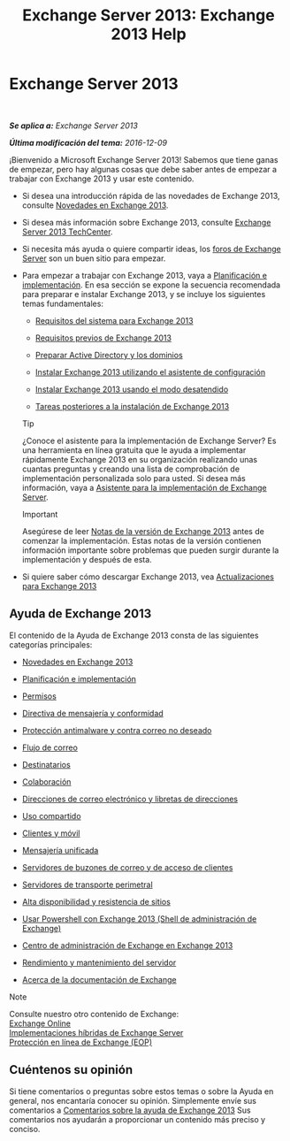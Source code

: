 ﻿---
title: 'Exchange Server 2013: Exchange 2013 Help'
TOCTitle: '@NoTitle'
ms:assetid: cb24ddb7-0659-4d9d-9057-52843f861ba8
ms:mtpsurl: https://technet.microsoft.com/es-es/library/Bb124558(v=EXCHG.150)
ms:contentKeyID: 48268693
ms.date: 04/23/2018
mtps_version: v=EXCHG.150
ms.translationtype: HT
---

# Exchange Server 2013

 

_**Se aplica a:** Exchange Server 2013_

_**Última modificación del tema:** 2016-12-09_

¡Bienvenido a Microsoft Exchange Server 2013\! Sabemos que tiene ganas de empezar, pero hay algunas cosas que debe saber antes de empezar a trabajar con Exchange 2013 y usar este contenido.

  - Si desea una introducción rápida de las novedades de Exchange 2013, consulte [Novedades en Exchange 2013](what-s-new-in-exchange-2013-exchange-2013-help.md).

  - Si desea más información sobre Exchange 2013, consulte [Exchange Server 2013 TechCenter](https://go.microsoft.com/fwlink/?linkid=266622).

  - Si necesita más ayuda o quiere compartir ideas, los [foros de Exchange Server](https://go.microsoft.com/fwlink/p/?linkid=60612) son un buen sitio para empezar.

  - Para empezar a trabajar con Exchange 2013, vaya a [Planificación e implementación](planning-and-deployment-for-exchange-2013-installation-instructions.md). En esa sección se expone la secuencia recomendada para preparar e instalar Exchange 2013, y se incluye los siguientes temas fundamentales:
    
      - [Requisitos del sistema para Exchange 2013](exchange-2013-system-requirements-exchange-2013-help.md)
    
      - [Requisitos previos de Exchange 2013](exchange-2013-prerequisites-exchange-2013-help.md)
    
      - [Preparar Active Directory y los dominios](prepare-active-directory-and-domains-exchange-2013-help.md)
    
      - [Instalar Exchange 2013 utilizando el asistente de configuración](install-exchange-2013-using-the-setup-wizard-exchange-2013-help.md)
    
      - [Instalar Exchange 2013 usando el modo desatendido](install-exchange-2013-using-unattended-mode-exchange-2013-help.md)
    
      - [Tareas posteriores a la instalación de Exchange 2013](exchange-2013-post-installation-tasks-exchange-2013-help.md)
    

    > [!TIP]
    > ¿Conoce el asistente para la implementación de Exchange Server? Es una herramienta en línea gratuita que le ayuda a implementar rápidamente Exchange 2013 en su organización realizando unas cuantas preguntas y creando una lista de comprobación de implementación personalizada solo para usted. Si desea más información, vaya a <A href="exchange-server-deployment-assistant-exchange-2013-help.md">Asistente para la implementación de Exchange Server</A>.

    

    > [!IMPORTANT]
    > Asegúrese de leer <A href="release-notes-for-exchange-2013-exchange-2013-help.md">Notas de la versión de Exchange&nbsp;2013</A> antes de comenzar la implementación. Estas notas de la versión contienen información importante sobre problemas que pueden surgir durante la implementación y después de esta.



  - Si quiere saber cómo descargar Exchange 2013, vea [Actualizaciones para Exchange 2013](updates-for-exchange-2013-exchange-2013-help.md)

## Ayuda de Exchange 2013

El contenido de la Ayuda de Exchange 2013 consta de las siguientes categorías principales:

  - [Novedades en Exchange 2013](what-s-new-in-exchange-2013-exchange-2013-help.md)

  - [Planificación e implementación](planning-and-deployment-for-exchange-2013-installation-instructions.md)

  - [Permisos](permissions-exchange-2013-help.md)

  - [Directiva de mensajería y conformidad](messaging-policy-and-compliance-exchange-2013-help.md)

  - [Protección antimalware y contra correo no deseado](anti-spam-and-anti-malware-protection-exchange-2013-help.md)

  - [Flujo de correo](mail-flow-exchange-2013-help.md)

  - [Destinatarios](recipients-exchange-2013-help.md)

  - [Colaboración](collaboration-exchange-2013-help.md)

  - [Direcciones de correo electrónico y libretas de direcciones](email-addresses-and-address-books-exchange-2013-help.md)

  - [Uso compartido](sharing-exchange-2013-help.md)

  - [Clientes y móvil](clients-and-mobile-exchange-2013-help.md)

  - [Mensajería unificada](unified-messaging-exchange-2013-help.md)

  - [Servidores de buzones de correo y de acceso de clientes](mailbox-and-client-access-servers-exchange-2013-help.md)

  - [Servidores de transporte perimetral](edge-transport-servers-exchange-2013-help.md)

  - [Alta disponibilidad y resistencia de sitios](high-availability-and-site-resilience-exchange-2013-help.md)

  - [Usar Powershell con Exchange 2013 (Shell de administración de Exchange)](https://technet.microsoft.com/es-es/library/bb123778\(v=exchg.150\))

  - [Centro de administración de Exchange en Exchange 2013](exchange-admin-center-in-exchange-2013-exchange-2013-help.md)

  - [Rendimiento y mantenimiento del servidor](server-health-and-performance-exchange-2013-help.md)

  - [Acerca de la documentación de Exchange](https://docs.microsoft.com/es-es/exchange/about-exchange-documentation)


> [!NOTE]
> Consulte nuestro otro contenido de Exchange:<BR><A href="https://technet.microsoft.com/es-es/library/jj200580(v=exchg.150)">Exchange Online</A><BR><A href="https://technet.microsoft.com/es-es/library/jj200581(v=exchg.150)">Implementaciones híbridas de Exchange Server</A><BR><A href="https://technet.microsoft.com/es-es/library/jj723137(v=exchg.150)">Protección en línea de Exchange (EOP)</A>



## Cuéntenos su opinión

Si tiene comentarios o preguntas sobre estos temas o sobre la Ayuda en general, nos encantaría conocer su opinión. Simplemente envíe sus comentarios a [Comentarios sobre la ayuda de Exchange 2013](mailto:ex2013helpfeedback@microsoft.com) Sus comentarios nos ayudarán a proporcionar un contenido más preciso y conciso.

